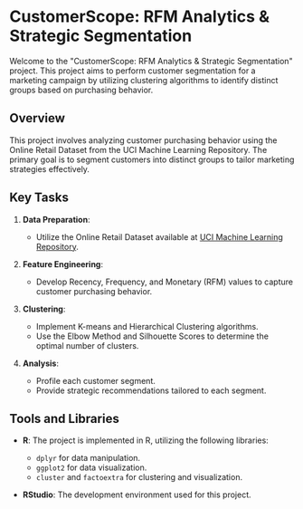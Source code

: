 # CustomerScope: RFM Analytics & Strategic Segmentation

Welcome to the "CustomerScope: RFM Analytics & Strategic Segmentation" project. This project aims to perform customer segmentation for a marketing campaign by utilizing clustering algorithms to identify distinct groups based on purchasing behavior.

## Overview

This project involves analyzing customer purchasing behavior using the Online Retail Dataset from the UCI Machine Learning Repository. The primary goal is to segment customers into distinct groups to tailor marketing strategies effectively.

## Key Tasks

1. **Data Preparation**:
   - Utilize the Online Retail Dataset available at [UCI Machine Learning Repository](https://archive.ics.uci.edu/dataset/352/online+retail).

2. **Feature Engineering**:
   - Develop Recency, Frequency, and Monetary (RFM) values to capture customer purchasing behavior.

3. **Clustering**:
   - Implement K-means and Hierarchical Clustering algorithms.
   - Use the Elbow Method and Silhouette Scores to determine the optimal number of clusters.

4. **Analysis**:
   - Profile each customer segment.
   - Provide strategic recommendations tailored to each segment.

## Tools and Libraries

- **R**: The project is implemented in R, utilizing the following libraries:
  - `dplyr` for data manipulation.
  - `ggplot2` for data visualization.
  - `cluster` and `factoextra` for clustering and visualization.

- **RStudio**: The development environment used for this project.